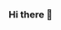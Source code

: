 ### Hi there 👋

<!--
**usmanyaqoob49/usmanyaqoob49** is a ✨ _special_ ✨ repository because its `README.md` (this file) appears on your GitHub profile.

Here are some ideas to get you started:

- 🔭 I’m currently working on Deep Learning, AI, and GenAI.
- 🌱 I’m currently learning Advance Deep Learning (CV and NLP)
- 🤔 I’m looking for help with ...
